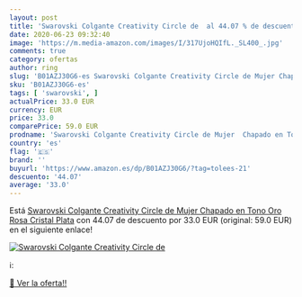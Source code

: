 ```yaml
---
layout: post
title: 'Swarovski Colgante Creativity Circle de  al 44.07 % de descuento'
date: 2020-06-23 09:32:40
image: 'https://m.media-amazon.com/images/I/317UjoHQIfL._SL400_.jpg'
comments: true
category: ofertas
author: ring
slug: 'B01AZJ30G6-es Swarovski Colgante Creativity Circle de Mujer Chapado en...'
sku: 'B01AZJ30G6-es'
tags: [ 'swarovski', ]
actualPrice: 33.0 EUR
currency: EUR
price: 33.0
comparePrice: 59.0 EUR
prodname: 'Swarovski Colgante Creativity Circle de Mujer  Chapado en Tono Oro Rosa  Cristal  Plata'
country: 'es'
flag: '🇪🇸'
brand: ''
buyurl: 'https://www.amazon.es/dp/B01AZJ30G6/?tag=tolees-21'
descuento: '44.07'
average: '33.0'
---
```


Está [Swarovski Colgante Creativity Circle de Mujer  Chapado en Tono Oro Rosa  Cristal  Plata](https://www.amazon.es/dp/B01AZJ30G6/?tag=tolees-21) con 44.07 de descuento por 33.0 EUR (original: 59.0 EUR) en el siguiente enlace!

[![Swarovski Colgante Creativity Circle de ](https://m.media-amazon.com/images/I/317UjoHQIfL._SL400_.jpg)](https://www.amazon.es/dp/B01AZJ30G6/?tag=tolees-21)

ℹ️:


[🛒 Ver la oferta!!](https://www.amazon.es/dp/B01AZJ30G6/?tag=tolees-21)

